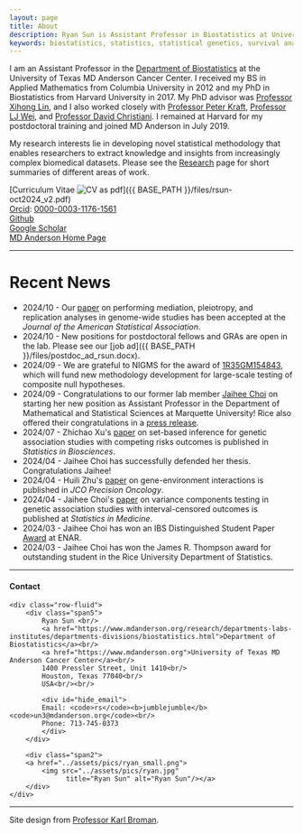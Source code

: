 ```yaml
---
layout: page
title: About
description: Ryan Sun is Assistant Professor in Biostatistics at University of Texas MD Anderson Cancer Center; integrating genetic, genomic, and clinical data to make discoveries from modern high-throughput sources.
keywords: biostatistics, statistics, statistical genetics, survival analysis
---
```


I am an Assistant Professor in the
[Department of Biostatistics](https://www.mdanderson.org/research/departments-labs-institutes/departments-divisions/biostatistics.html)
at the University of Texas MD Anderson Cancer Center.
I received my BS in Applied Mathematics from Columbia University in 2012
and my PhD in Biostatistics from Harvard University in 2017.
My PhD advisor was [Professor Xihong Lin](https://www.hsph.harvard.edu/xihong-lin/),
and I also worked closely with [Professor Peter Kraft](https://www.hsph.harvard.edu/peter-kraft/),
[Professor LJ Wei](https://www.hsph.harvard.edu/l-wei/), and [Professor David Christiani](https://www.hsph.harvard.edu/david-christiani/).
I remained at Harvard for my postdoctoral training and joined MD Anderson in July 2019.

My research interests lie in developing novel statistical methodology that enables researchers to extract knowledge and insights from increasingly complex biomedical datasets. Please see the [Research](pages/pubs.md) page for short summaries of different areas of work.

[Curriculum Vitae ![CV as pdf](pages/icons16/pdf-icon.png)]({{ BASE_PATH }}/files/rsun-oct2024_v2.pdf)<br/>
[Orcid](https://orcid.org): [0000-0003-1176-1561](https://orcid.org/0000-0003-1176-1561)<br/>
[Github](https://github.com/ryanrsun)<br/>
[Google Scholar](https://scholar.google.com/citations?user=9odeJa0AAAAJ&hl=en)<br/>
[MD Anderson Home Page](https://faculty.mdanderson.org/profiles/ryan_sun.html)<br/>

---

# Recent News
* 2024/10 - Our [paper](https://www.tandfonline.com/doi/full/10.1080/01621459.2024.2422124) on performing mediation, pleiotropy, and replication analyses in genome-wide studies has been accepted at the *Journal of the American Statistical Association*.
* 2024/10 - New positions for postdoctoral fellows and GRAs are open in the lab. Please see our [job ad]({{ BASE_PATH }}/files/postdoc_ad_rsun.docx).
* 2024/09 - We are grateful to NIGMS for the award of [1R35GM154843](https://reporter.nih.gov/search/3MAsCl2AykS7T5SLjlQMyA/project-details/10937675), which will fund new methodology development for large-scale testing of composite null hypotheses.
* 2024/09 - Congratulations to our former lab member [Jaihee Choi](https://www.marquette.edu/mathematical-and-statistical-sciences/directory/jaihee-choi.php) on starting her new position as Assistant Professor in the Department of Mathematical and Statistical Sciences at Marquette University! Rice also offered their congratulations in a [press release](https://engineering.rice.edu/news/jaihee-choi-24-joins-faculty-marquette-university).
* 2024/07 - Zhichao Xu's [paper](https://link.springer.com/article/10.1007/s12561-024-09448-3) on set-based inference for genetic association studies with competing risks outcomes is published in *Statistics in Biosciences*. 
* 2024/04 - Jaihee Choi has successfully defended her thesis. Congratulations Jaihee!
* 2024/04 - Huili Zhu's [paper](https://ascopubs.org/doi/abs/10.1200/PO.23.00355) on gene-environment interactions is published in *JCO Precision Oncology*. 
* 2024/04 - Jaihee Choi's [paper](https://onlinelibrary.wiley.com/doi/abs/10.1002/sim.10081) on variance components testing in genetic association studies with interval-censored outcomes is published at *Statistics in Medicine*. 
* 2024/03 - Jaihee Choi has won an IBS Distinguished Student Paper [Award](https://engineering.rice.edu/news/jaihee-choi-wins-ibs-distinguished-student-paper-award) at ENAR. 
* 2024/03 - Jaihee Choi has won the James R. Thompson award for outstanding student in the Rice University Department of Statistics.

---

<div class="container">
<h4><a name="Contact"></a>Contact</h4>

    <div class="row-fluid">
        <div class="span5">
            Ryan Sun <br/>
            <a href="https://www.mdanderson.org/research/departments-labs-institutes/departments-divisions/biostatistics.html">Department of Biostatistics</a><br/>
            <a href="https://www.mdanderson.org">University of Texas MD Anderson Cancer Center</a><br/>
            1400 Pressler Street, Unit 1410<br/>
            Houston, Texas 77040<br/>
            USA<br/><br/>

            <div id="hide_email">
            Email: <code>rs</code><b>jumblejumble</b><code>un3@mdanderson.org</code><br/>
            Phone: 713-745-0373
            </div>
        </div>

        <div class="span2">
        <a href="../assets/pics/ryan_small.png">
            <img src="../assets/pics/ryan.jpg"
                  title="Ryan Sun" alt="Ryan Sun"/></a>
        </div>
    </div>
</div>

---

Site design from [Professor Karl Broman](https://kbroman.org).
